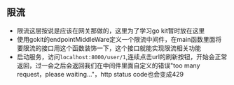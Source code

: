 ## 限流
 * 限流这层按说是应该在网关那做的，这里为了学习go kit暂时放在这里
 * 使用gokit的endpointMiddleWare定义一个限流中间件，在main函数里面将要限流的接口用这个函数装饰一下，这个接口就能实现限流相关功能
 * 启动服务，访问`localhost:8000/user/1`,连续点击url的刷新按钮，开始会正常返回，过一会之后会返回我们在中间件里面自定义的错误"too many request，please waiting..."，http status code也会变成429
